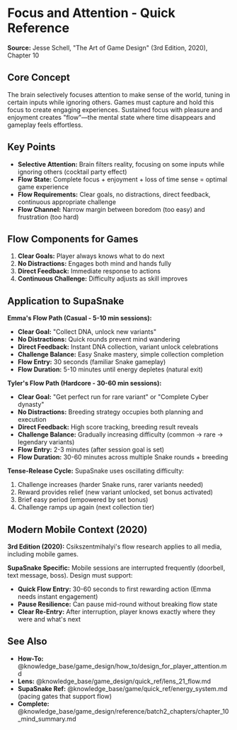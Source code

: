 # Focus and Attention - Quick Reference

**Source:** Jesse Schell, "The Art of Game Design" (3rd Edition, 2020), Chapter 10

## Core Concept

The brain selectively focuses attention to make sense of the world, tuning in certain inputs while ignoring others. Games must capture and hold this focus to create engaging experiences. Sustained focus with pleasure and enjoyment creates "flow"—the mental state where time disappears and gameplay feels effortless.

## Key Points

- **Selective Attention:** Brain filters reality, focusing on some inputs while ignoring others (cocktail party effect)
- **Flow State:** Complete focus + enjoyment + loss of time sense = optimal game experience
- **Flow Requirements:** Clear goals, no distractions, direct feedback, continuous appropriate challenge
- **Flow Channel:** Narrow margin between boredom (too easy) and frustration (too hard)

## Flow Components for Games

1. **Clear Goals:** Player always knows what to do next
2. **No Distractions:** Engages both mind and hands fully
3. **Direct Feedback:** Immediate response to actions
4. **Continuous Challenge:** Difficulty adjusts as skill improves

## Application to SupaSnake

**Emma's Flow Path (Casual - 5-10 min sessions):**
- **Clear Goal:** "Collect DNA, unlock new variants"
- **No Distractions:** Quick rounds prevent mind wandering
- **Direct Feedback:** Instant DNA collection, variant unlock celebrations
- **Challenge Balance:** Easy Snake mastery, simple collection completion
- **Flow Entry:** 30 seconds (familiar Snake gameplay)
- **Flow Duration:** 5-10 minutes until energy depletes (natural exit)

**Tyler's Flow Path (Hardcore - 30-60 min sessions):**
- **Clear Goal:** "Get perfect run for rare variant" or "Complete Cyber dynasty"
- **No Distractions:** Breeding strategy occupies both planning and execution
- **Direct Feedback:** High score tracking, breeding result reveals
- **Challenge Balance:** Gradually increasing difficulty (common → rare → legendary variants)
- **Flow Entry:** 2-3 minutes (after session goal is set)
- **Flow Duration:** 30-60 minutes across multiple Snake rounds + breeding

**Tense-Release Cycle:** SupaSnake uses oscillating difficulty:
1. Challenge increases (harder Snake runs, rarer variants needed)
2. Reward provides relief (new variant unlocked, set bonus activated)
3. Brief easy period (empowered by set bonus)
4. Challenge ramps up again (next collection tier)

## Modern Mobile Context (2020)

**3rd Edition (2020):** Csikszentmihalyi's flow research applies to all media, including mobile games.

**SupaSnake Specific:** Mobile sessions are interrupted frequently (doorbell, text message, boss). Design must support:
- **Quick Flow Entry:** 30-60 seconds to first rewarding action (Emma needs instant engagement)
- **Pause Resilience:** Can pause mid-round without breaking flow state
- **Clear Re-Entry:** After interruption, player knows exactly where they were and what's next

## See Also

- **How-To:** @knowledge_base/game_design/how_to/design_for_player_attention.md
- **Lens:** @knowledge_base/game_design/quick_ref/lens_21_flow.md
- **SupaSnake Ref:** @knowledge_base/game/quick_ref/energy_system.md (pacing gates that support flow)
- **Complete:** @knowledge_base/game_design/reference/batch2_chapters/chapter_10_mind_summary.md
